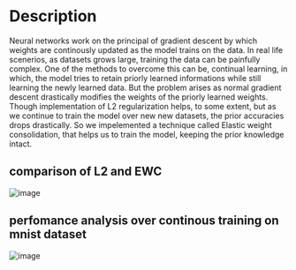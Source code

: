 # Description

Neural networks work on the principal of gradient descent by which weights are continously updated as the model trains on the data. In real life scenerios, as datasets grows large, training the data can be painfully complex. One of the methods to overcome this can be, continual learning, in which, the model tries to retain priorly learned informations while still learning the newly learned data. But the problem arises as normal gradient descent drastically modifies the weights of the priorly learned weights. Though implementation of L2 regularization helps, to some extent, but as we continue to train the model over new new datasets, the prior accuracies drops drastically. So we impelemented a technique called Elastic weight consolidation, that helps us to train the model, keeping the prior knowledge intact.

## comparison of L2 and EWC
![image](https://user-images.githubusercontent.com/76721146/156231212-004e070c-c305-441f-a325-f10b47050c0a.png)


## perfomance analysis over continous training on mnist dataset
![image](https://rylanschaeffer.github.io/content/research/elastic_weight_consolidation/ewc_mnist.png)
